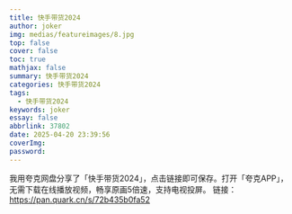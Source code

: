 ```yaml
---
title: 快手带货2024
author: joker
img: medias/featureimages/8.jpg
top: false
cover: false
toc: true
mathjax: false
summary: 快手带货2024
categories: 快手带货2024
tags:
  - 快手带货2024
keywords: joker
essay: false
abbrlink: 37802
date: 2025-04-20 23:39:56
coverImg:
password:
---
```


我用夸克网盘分享了「快手带货2024」，点击链接即可保存。打开「夸克APP」，无需下载在线播放视频，畅享原画5倍速，支持电视投屏。
链接：https://pan.quark.cn/s/72b435b0fa52
